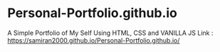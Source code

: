 # Personal-Portfolio.github.io
A  Simple Portfolio of My Self Using HTML, CSS and VANILLA JS
Link : https://samiran2000.github.io/Personal-Portfolio.github.io/
